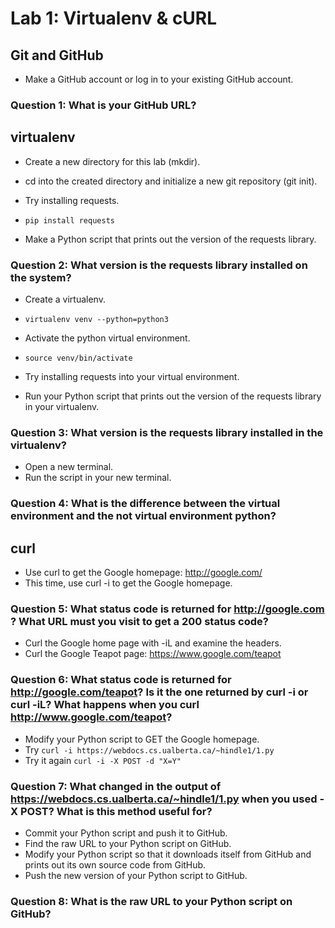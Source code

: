 # Lab 1: Virtualenv &amp; cURL

## Git and GitHub
- Make a GitHub account or log in to your existing GitHub account.

### Question 1: What is your GitHub URL?

## virtualenv
- Create a new directory for this lab (mkdir).
- cd into the created directory and initialize a new git repository (git init).
- Try installing requests.
- `pip install requests`

- Make a Python script that prints out the version of the requests library.

### Question 2: What version is the requests library installed on the system?

- Create a virtualenv.
- `virtualenv venv --python=python3`
- Activate the python virtual environment.
- `source venv/bin/activate`
- Try installing requests into your virtual environment.

- Run your Python script that prints out the version of the requests library in your virtualenv.

### Question 3: What version is the requests library installed in the virtualenv?

- Open a new terminal.
- Run the script in your new terminal.

### Question 4: What is the difference between the virtual environment and the not virtual environment python?

## curl
- Use curl to get the Google homepage: http://google.com/
- This time, use curl -i to get the Google homepage.

### Question 5: What status code is returned for http://google.com ? What URL must you visit to get a 200 status code?

- Curl the Google home page with -iL and examine the headers.
- Curl the Google Teapot page: https://www.google.com/teapot

### Question 6: What status code is returned for http://google.com/teapot? Is it the one returned by curl -i or curl -iL? What happens when you curl http://www.google.com/teapot?

- Modify your Python script to GET the Google homepage.
- Try `curl -i https://webdocs.cs.ualberta.ca/~hindle1/1.py`
- Try it again `curl -i -X POST -d "X=Y"`

### Question 7: What changed in the output of https://webdocs.cs.ualberta.ca/~hindle1/1.py when you used -X POST? What is this method useful for?

- Commit your Python script and push it to GitHub.
- Find the raw URL to your Python script on GitHub.
- Modify your Python script so that it downloads itself from GitHub and prints out its own source code from GitHub.
- Push the new version of your Python script to GitHub.

### Question 8: What is the raw URL to your Python script on GitHub?

